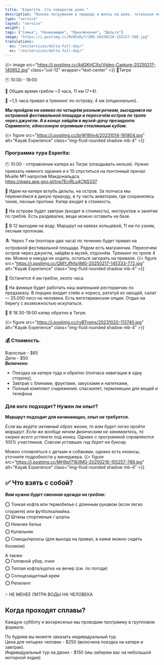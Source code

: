 ```yaml
---
title: "Esperita. Сто поворотов реки."
description: "Полное погружение в природу и жизнь на реке, тотальная перезагрузка."
type: "service"
layout: "service"
weight: 1
tags: ["Семья", "Начинающие", "Приключения", "Дельта"]
image: "https://i.postimg.cc/RV8SnDyf/IMG-20250216-155257-390.jpg"
translations:
  en: "/en/services/delta-full-day/"
  es: "/es/services/delta-full-day/"
---
```



{{< image src="https://i.postimg.cc/4dGKHCXs/Video-Capture-20250217-140952.jpg" class="col-12" wrapper="text-center" >}}
📍Тигре

🕙 10:00 - 19:00

🛶 Общее время гребли ~3 часа, 11 км (7+4).

🏃 ~1,5 часа привал и треккинг по острову, 4 км (опционально).





***Мы пройдем на каяках по четырём разным речкам, высадимся на островной фестивальной площади и пересечём остров по тропе через джунгли. А в конце зайдём в музей-дачу президента Сармиенто, обнесенную огромным стеклянным кубом.***



{{< figure src="https://i.postimg.cc/brW16hn4/20231014-161804.jpg" alt="Kayak Experience" class="img-fluid rounded shadow mb-4" >}}

### Программа тура Esperita:

🕙 10:00 - отправление катера из Тигре (опаздывать нельзя). Нужно приехать немного заранее и к 10 спуститься на понтонный причал Muelle №1 напротив Макдональдса. https://maps.app.goo.gl/tnp7EcjRLu4CNS337

🚤 Идем на катере вглубь дельты, на остров. За полчаса мы перенесёмся в дикую природу, в ту часть акватории, где сохранились тихие, лесные протоки. Катер входит в стоимость. 

🥞 На острове будет завтрак (входит в стоимость), инструктаж и занятие по гребле. Есть раздевалки, вещи можно оставить на базе.

🛶 В 12 выходим на воду. Маршрут на каяках кольцевой, 11 км по узким, лесным протокам.  

🏝️ Через 7 км (полтора-два часа) по течению будет привал на островной фестивальной площади. Рядом есть магазинчик. Пересечем остров через джунгли, зайдём в музей, отдохнём. Треккинг по тропе 4 км. Можно и никуда не ходить, остаться загорать на привале.
{{< figure src="https://i.postimg.cc/QMYJfhfq/IMG-20250217-145333-772.jpg" alt="Kayak Experience" class="img-fluid rounded shadow mb-4" >}}

🛶 Останется 4 км гребли, около часа. 

🥩 На финише будет работать наш маленький ресторанчик по предзаказу. В порцию входит стейк и чорисо, рататуй из овощей, салат — 25.000 песо на человека. Есть вегетарианские опции. Отдых на берегу с возможностью искупаться.

🚤 В 18:30-19:00 катер обратно в Тигре.

{{< figure src="https://i.postimg.cc/ryBTrgms/20231020-113740.jpg" alt="Kayak Experience" class="img-fluid rounded shadow mb-4" >}}

### 💰 Стоимость.
Взрослые - $65    
Дети - $50   
***Включено:*** 
- Поездка на катере туда и обратно (полчаса навигации в одну сторону), 
- Завтрак с блинами, фруктами, закусками и напитками,
- Полный комплект снаряжения: спасжилет, гермомешки для вещей и телефона

### Для кого подходит? Нужен ли опыт?
**Маршрут подходит для начинающих, опыт не требуется.** 

*Если вы ведёте активный образ жизни, то вам будет легко пройти маршрут. Если же вообще ничем физическим не занимаетесь, то скорее всего устанете под конец. Однако с программой справляются 100% участников. Совсем уставших гид берет на буксир.*

Можно сплавляться с детьми и собаками, однако есть нюансы, уточните подробности у менеджера.
{{< figure src="https://i.postimg.cc/MH9pf716/IMG-20250216-155257-789.jpg" alt="Kayak Experience" class="img-fluid rounded shadow mb-4" >}}
## ✅ Что взять с собой?
***Вам нужна будет сменная одежда на греблю:***

⭕️ Тонкая кофта или термобелье с длинным рукавом (если легко сгораете) или футболка/майка.  
⭕️ Штаны спортивные / шорты  
⭕️ Нижнее белье  
⭕️ Купальник   
⭕️ Сланцы/кроксы (для выхода на привал, в каяке можно сидеть босиком)  

А также:  
⭕️ Головной убор, очки   
⭕️ Теплая кофта/куртка на вечер (см. по погоде)   
⭕️ Солнцезащитный крем   
⭕️ Репелент

💦 НЕ МЕНЕЕ ЛИТРА ВОДЫ НА ЧЕЛОВЕКА

## Когда проходят сплавы?
Каждую субботу и воскресенье мы проводим программу в групповом формате. 

По будням вы можете заказать индивидуальный тур.   
Цена для четырех человек - $250 (включена поездка на катере и завтрак).   
Индивидуальный тур на двоих - $150 (мы заберем вас на небольшой моторной лодке)